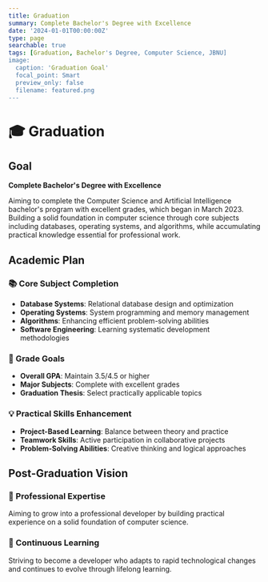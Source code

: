 ```yaml
---
title: Graduation
summary: Complete Bachelor's Degree with Excellence
date: '2024-01-01T00:00:00Z'
type: page
searchable: true
tags: [Graduation, Bachelor's Degree, Computer Science, JBNU]
image:
  caption: 'Graduation Goal'
  focal_point: Smart
  preview_only: false
  filename: featured.png
---
```


<div class="justify-text">

# 🎓 Graduation

## Goal
**Complete Bachelor's Degree with Excellence**

Aiming to complete the Computer Science and Artificial Intelligence bachelor's program with excellent grades, which began in March 2023. Building a solid foundation in computer science through core subjects including databases, operating systems, and algorithms, while accumulating practical knowledge essential for professional work.

## Academic Plan

### 📚 Core Subject Completion
- **Database Systems**: Relational database design and optimization
- **Operating Systems**: System programming and memory management
- **Algorithms**: Enhancing efficient problem-solving abilities
- **Software Engineering**: Learning systematic development methodologies

### 🎯 Grade Goals
- **Overall GPA**: Maintain 3.5/4.5 or higher
- **Major Subjects**: Complete with excellent grades
- **Graduation Thesis**: Select practically applicable topics

### 💡 Practical Skills Enhancement
- **Project-Based Learning**: Balance between theory and practice
- **Teamwork Skills**: Active participation in collaborative projects
- **Problem-Solving Abilities**: Creative thinking and logical approaches

## Post-Graduation Vision

### 🚀 Professional Expertise
Aiming to grow into a professional developer by building practical experience on a solid foundation of computer science.

### 🌟 Continuous Learning
Striving to become a developer who adapts to rapid technological changes and continues to evolve through lifelong learning.

</div>
